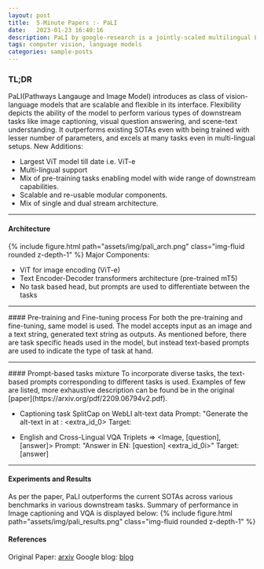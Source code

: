 ```yaml
---
layout: post
title:  5-Minute Papers :- PaLI
date:   2023-01-23 16:40:16
description: PaLI by google-research is a jointly-scaled multilingual Language-Image Model
tags: computer vision, language models
categories: sample-posts
---
```

### TL;DR

PaLI(Pathways Langauge and Image Model) introduces as class of vision-language models that are scalable and flexible in its interface.
Flexibility depicts the ability of the model to perform various types of downstream tasks like image captioning, visual question answering, and scene-text understanding. It outperforms existing SOTAs even with being trained with lesser number of parameters, and excels at many tasks even in multi-lingual setups. 
New Additions: 
* Largest ViT model till date i.e. ViT-e 
* Multi-lingual support
* Mix of pre-training tasks enabling model with wide range of downstream capabilities.
* Scalable and re-usable modular components.
* Mix of single and dual stream architecture.
<hr>

#### Architecture
{% include figure.html path="assets/img/pali_arch.png" class="img-fluid rounded z-depth-1" %}
Major Components:
* ViT for image encoding (ViT-e)
* Text Encoder-Decoder transformers architecture (pre-trained mT5)
* No task based head, but prompts are used to differentiate between the tasks

<hr>
#### Pre-training and Fine-tuning process
For both the pre-training and fine-tuning, same model is used. The model accepts input as an image and a text string, generated text string as outputs. As mentioned before, there are task specific heads used in the model, but instead text-based prompts are used to indicate the type of task at hand. 

<hr>
#### Prompt-based tasks mixture
To incorporate diverse tasks, the text-based prompts corresponding to different tasks is used. Examples of few are listed, more exhaustive description can be found be in the original [paper](https://arxiv.org/pdf/2209.06794v2.pdf).

* Captioning task
SplitCap on WebLI alt-text data
Prompt: "Generate the alt-text in <lang> at <pos>: <cap1> <extra_id_0>
Target: <cap2>

* English and Cross-Lingual VQA
Triplets => <Image, [question], [answer]>
Prompt: "Answer in EN: [question] <extra_id_0i>"
Target: [answer]

<hr>

#### Experiments and Results
As per the paper, PaLI outperforms the current SOTAs across various benchmarks in various downstream tasks. Summary of performance in Image captioning and VQA is displayed below:
{% include figure.html path="assets/img/pali_results.png" class="img-fluid rounded z-depth-1" %}

#### References
Original Paper: [arxiv](https://arxiv.org/pdf/2209.06794v2.pdf)
Google blog: [blog](https://ai.googleblog.com/2022/09/pali-scaling-language-image-learning-in.html)